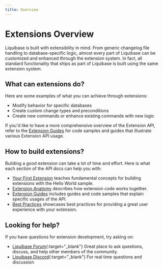 ```yaml
---
title: Overview
---
```


# Extensions Overview

Liquibase is built with extensibility in mind. From generic changelog file handling to database-specific logic, 
almost every part of Liquibase can be customized and enhanced through the extension system. 
In fact, all standard functionality that ships as part of Liquibase is built using the same extension system.

## What can extensions do?

Here are some examples of what you can achieve through extensions:

- Modify behavior for specific databases
- Create custom change types and preconditions
- Create new commands or enhance existing commands with new logic

If you'd like to have a more comprehensive overview of the Extension API, 
refer to the [Extension Guides](guides/index.md) for code samples and guides that illustrate various Extension API usage.

## How to build extensions?

Building a good extension can take a lot of time and effort. 
Here is what each section of the API docs can help you with:

- [Your First Extension](your-first-extension.md) teaches fundamental concepts for building extensions with the Hello World sample.
- [Extension Anatomy](extension-anatomy.md) describes how extension code works together.
- [Extension Guides](guides/index.md) includes guides and code samples that explain specific usages of the API.
- [Best Practices](best-practices.md) showcases best practices for providing a great user experience with your extension.

## Looking for help?

If you have questions for extension development, try asking on:

- [Liquibase Forum](https://forum.liquibase.org){:target="_blank"} Great place to ask questions, discuss, and help other members of the community.
- [Liquibase Discord](https://discord.com/invite/9yBwMtj){:target="_blank"} For real time questions and discussion